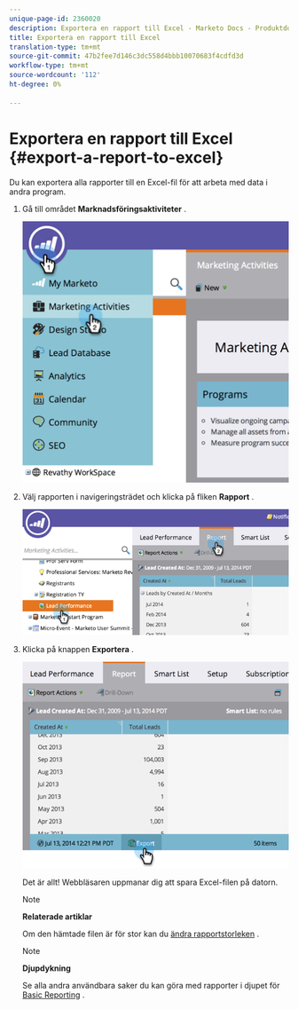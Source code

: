 ```yaml
---
unique-page-id: 2360020
description: Exportera en rapport till Excel - Marketo Docs - Produktdokumentation
title: Exportera en rapport till Excel
translation-type: tm+mt
source-git-commit: 47b2fee7d146c3dc558d4bbb10070683f4cdfd3d
workflow-type: tm+mt
source-wordcount: '112'
ht-degree: 0%

---
```



# Exportera en rapport till Excel {#export-a-report-to-excel}

Du kan exportera alla rapporter till en Excel-fil för att arbeta med data i andra program.

1. Gå till området **Marknadsföringsaktiviteter** .

   ![](assets/image2014-9-16-13-3a11-3a14.png)

1. Välj rapporten i navigeringsträdet och klicka på fliken **Rapport** .

   ![](assets/image2014-9-16-13-3a11-3a18.png)

1. Klicka på knappen **Exportera** .

   ![](assets/image2014-9-16-13-3a11-3a21.png)

   Det är allt! Webbläsaren uppmanar dig att spara Excel-filen på datorn.

   >[!NOTE]
   >
   >**Relaterade artiklar**
   >
   >
   >Om den hämtade filen är för stor kan du [ändra rapportstorleken](../../../../product-docs/reporting/basic-reporting/editing-reports/configure-report-size.md) .

   >[!NOTE]
   >
   >**Djupdykning**
   >
   >
   >Se alla andra användbara saker du kan göra med rapporter i djupet för [Basic Reporting](http://docs.marketo.com/display/docs/basic+reporting) .


